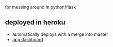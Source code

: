 for messing around in python/flask

## deployed in heroku
* automatically deploys with a merge into master
* [app dashboard](https://dashboard.heroku.com/apps/generic-flask)

